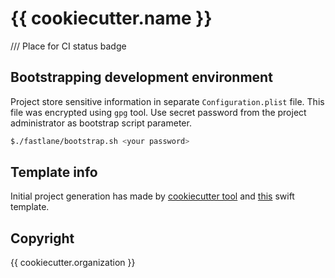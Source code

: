 # {{ cookiecutter.name }}

/// Place for CI status badge

## Bootstrapping development environment

Project store sensitive information in separate `Configuration.plist` file. This file
was encrypted using `gpg` tool. Use secret password from the project administrator
as bootstrap script parameter.

```sh
$./fastlane/bootstrap.sh <your password>
```

## Template info

Initial project generation has made by [cookiecutter tool](https://github.com/audreyr/cookiecutter)
and [this](https://github.com/alphatroya/swift-project-template) swift template.

## Copyright

{{ cookiecutter.organization }}
